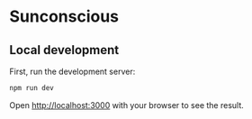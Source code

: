 # Sunconscious

## Local development

First, run the development server:

```bash
npm run dev
```

Open [http://localhost:3000](http://localhost:3000) with your browser to see the result.
